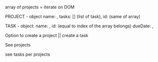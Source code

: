 
array of projects = iterate on DOM

PROJECT - object
    name: ,
    tasks: [] (list of task),
    id: (same of array)
   

TASK - object: 
    name: ,
    id: (equal to index of the array belongs)
    dueDate: ,
 

Option to create a project || create a task

See projects

see tasks per projects
